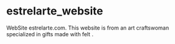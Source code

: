 # estrelarte_website
WebSite estrelarte.com. This website is from an art craftswoman specialized in gifts made with felt .
